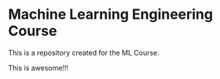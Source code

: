 # **Machine Learning Engineering Course**

This is a repository created for the ML Course.

This is awesome!!!